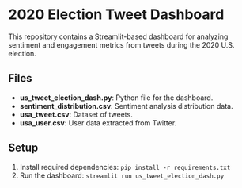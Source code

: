 # 2020 Election Tweet Dashboard
This repository contains a Streamlit-based dashboard for analyzing sentiment and engagement metrics from tweets during the 2020 U.S. election.

## Files
- **us_tweet_election_dash.py**: Python file for the dashboard.
- **sentiment_distribution.csv**: Sentiment analysis distribution data.
- **usa_tweet.csv**: Dataset of tweets.
- **usa_user.csv**: User data extracted from Twitter.

## Setup
1. Install required dependencies: `pip install -r requirements.txt`
2. Run the dashboard: `streamlit run us_tweet_election_dash.py`
